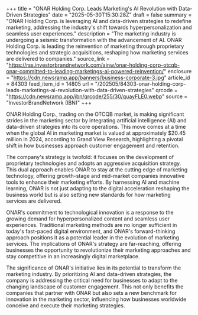 +++
title = "ONAR Holding Corp. Leads Marketing's AI Revolution with Data-Driven Strategies"
date = "2025-05-30T15:30:28Z"
draft = false
summary = "ONAR Holding Corp. is leveraging AI and data-driven strategies to redefine marketing, addressing the industry's shift towards hyperpersonalization and seamless user experiences."
description = "The marketing industry is undergoing a seismic transformation with the advancement of AI. ONAR Holding Corp. is leading the reinvention of marketing through proprietary technologies and strategic acquisitions, reshaping how marketing services are delivered to companies."
source_link = "https://rss.investorbrandnetwork.com/ainw/onar-holding-corp-otcqb-onar-committed-to-leading-marketings-ai-powered-reinvention/"
enclosure = "https://cdn.newsramp.app/banners/business-corporate-3.jpg"
article_id = 84303
feed_item_id = 14805
url = "/202505/84303-onar-holding-corp-leads-marketings-ai-revolution-with-data-driven-strategies"
qrcode = "https://cdn.newsramp.app/ibn/qrcode/255/30/quayFLE0.webp"
source = "InvestorBrandNetwork (IBN)"
+++

<p>ONAR Holding Corp., trading on the OTCQB market, is making significant strides in the marketing sector by integrating artificial intelligence (AI) and data-driven strategies into its core operations. This move comes at a time when the global AI in marketing market is valued at approximately $20.45 million in 2024, according to Grand View Research, highlighting a pivotal shift in how businesses approach customer engagement and retention.</p><p>The company's strategy is twofold: it focuses on the development of proprietary technologies and adopts an aggressive acquisition strategy. This dual approach enables ONAR to stay at the cutting edge of marketing technology, offering growth-stage and mid-market companies innovative tools to enhance their marketing efforts. By harnessing AI and machine learning, ONAR is not just adapting to the digital acceleration reshaping the business world but is also setting new standards for how marketing services are delivered.</p><p>ONAR's commitment to technological innovation is a response to the growing demand for hyperpersonalized content and seamless user experiences. Traditional marketing methods are no longer sufficient in today's fast-paced digital environment, and ONAR's forward-thinking approach positions it as a potential leader in the evolution of marketing services. The implications of ONAR's strategy are far-reaching, offering businesses the opportunity to revolutionize their marketing approaches and stay competitive in an increasingly digital marketplace.</p><p>The significance of ONAR's initiative lies in its potential to transform the marketing industry. By prioritizing AI and data-driven strategies, the company is addressing the critical need for businesses to adapt to the changing landscape of customer engagement. This not only benefits the companies that partner with ONAR but also sets a new benchmark for innovation in the marketing sector, influencing how businesses worldwide conceive and execute their marketing strategies.</p>